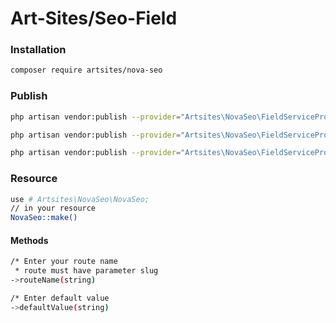 # Art-Sites/Seo-Field

### Installation
```sh
composer require artsites/nova-seo
```

### Publish
```sh
php artisan vendor:publish --provider="Artsites\NovaSeo\FieldServiceProvider" --tag="migration"

php artisan vendor:publish --provider="Artsites\NovaSeo\FieldServiceProvider" --tag="model"

php artisan vendor:publish --provider="Artsites\NovaSeo\FieldServiceProvider" --tag="nova-resource"
```

### Resource 

```sh
use # Artsites\NovaSeo\NovaSeo;
// in your resource 
NovaSeo::make()
```

#### Methods
```sh
/* Enter your route name
 * route must have parameter slug 
->routeName(string)

/* Enter default value
->defaultValue(string)
```
